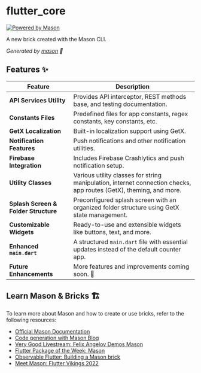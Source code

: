 # flutter_core

[![Powered by Mason](https://img.shields.io/endpoint?url=https%3A%2F%2Ftinyurl.com%2Fmason-badge)](https://github.com/felangel/mason)

A new brick created with the Mason CLI.

_Generated by [mason][1] 🧱_

## Features ✨

| Feature                           | Description |
|------------------------------------|-------------|
| **API Services Utility**          | Provides API interceptor, REST methods base, and testing documentation. |
| **Constants Files**               | Predefined files for app constants, regex constants, key constants, etc. |
| **GetX Localization**             | Built-in localization support using GetX. |
| **Notification Features**         | Push notifications and other notification utilities. |
| **Firebase Integration**          | Includes Firebase Crashlytics and push notification setup. |
| **Utility Classes**               | Various utility classes for string manipulation, internet connection checks, app routes (GetX), theming, and more. |
| **Splash Screen & Folder Structure** | Preconfigured splash screen with an organized folder structure using GetX state management. |
| **Customizable Widgets**          | Ready-to-use and extensible widgets like buttons, text, and more. |
| **Enhanced `main.dart`**          | A structured `main.dart` file with essential updates instead of the default counter app. |
| **Future Enhancements**           | More features and improvements coming soon. 🚀 |

## Learn Mason & Bricks 🏗️

To learn more about Mason and how to create or use bricks, refer to the following resources:

- [Official Mason Documentation][2]
- [Code generation with Mason Blog][3]
- [Very Good Livestream: Felix Angelov Demos Mason][4]
- [Flutter Package of the Week: Mason][5]
- [Observable Flutter: Building a Mason brick][6]
- [Meet Mason: Flutter Vikings 2022][7]

[1]: https://github.com/felangel/mason
[2]: https://docs.brickhub.dev
[3]: https://verygood.ventures/blog/code-generation-with-mason
[4]: https://youtu.be/G4PTjA6tpTU
[5]: https://youtu.be/qjA0JFiPMnQ
[6]: https://youtu.be/o8B1EfcUisw
[7]: https://youtu.be/LXhgiF5HiQg
[8]: https://pub.dev/packages/mason_cli
[9]: https://medium.com/@hadiyaaamir222/mason-a-complete-and-comprehensive-guide-caadee474d18

